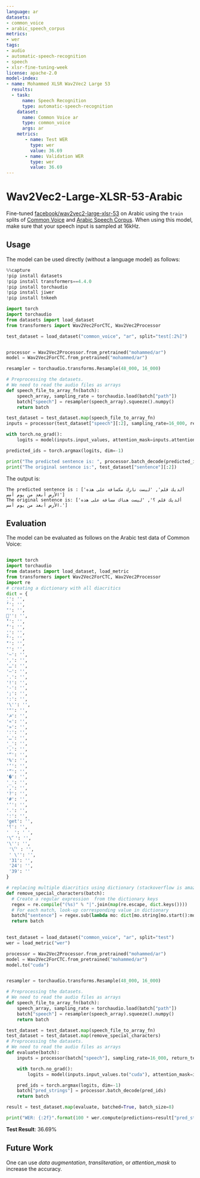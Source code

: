 ```yaml
---
language: ar
datasets:
- common_voice
- arabic_speech_corpus
metrics:
- wer
tags:
- audio
- automatic-speech-recognition
- speech
- xlsr-fine-tuning-week
license: apache-2.0
model-index:
- name: Mohammed XLSR Wav2Vec2 Large 53
  results:
  - task: 
      name: Speech Recognition
      type: automatic-speech-recognition
    dataset:
      name: Common Voice ar
      type: common_voice
      args: ar
    metrics:
       - name: Test WER
         type: wer
         value: 36.69
       - name: Validation WER
         type: wer
         value: 36.69
---
```

# Wav2Vec2-Large-XLSR-53-Arabic

Fine-tuned [facebook/wav2vec2-large-xlsr-53](https://huggingface.co/facebook/wav2vec2-large-xlsr-53)
on Arabic using the `train` splits of [Common Voice](https://huggingface.co/datasets/common_voice)
and [Arabic Speech Corpus](https://huggingface.co/datasets/arabic_speech_corpus).
When using this model, make sure that your speech input is sampled at 16kHz.

## Usage

The model can be used directly (without a language model) as follows:

```python
%%capture
!pip install datasets
!pip install transformers==4.4.0
!pip install torchaudio
!pip install jiwer
!pip install tnkeeh

import torch
import torchaudio
from datasets import load_dataset
from transformers import Wav2Vec2ForCTC, Wav2Vec2Processor

test_dataset = load_dataset("common_voice", "ar", split="test[:2%]")


processor = Wav2Vec2Processor.from_pretrained("mohammed/ar")
model = Wav2Vec2ForCTC.from_pretrained("mohammed/ar")

resampler = torchaudio.transforms.Resample(48_000, 16_000)

# Preprocessing the datasets.
# We need to read the audio files as arrays
def speech_file_to_array_fn(batch):
    speech_array, sampling_rate = torchaudio.load(batch["path"])
    batch["speech"] = resampler(speech_array).squeeze().numpy()
    return batch

test_dataset = test_dataset.map(speech_file_to_array_fn)
inputs = processor(test_dataset["speech"][:2], sampling_rate=16_000, return_tensors="pt", padding=True)

with torch.no_grad():
    logits = model(inputs.input_values, attention_mask=inputs.attention_mask).logits

predicted_ids = torch.argmax(logits, dim=-1)

print("The predicted sentence is: ", processor.batch_decode(predicted_ids))
print("The original sentence is:", test_dataset["sentence"][:2])
```

The output is:

```
The predicted sentence is : ['ألديك قلم', 'ليست نارك مكسافة على هذه الأرض أبعد من يوم أمس']
The original sentence is: ['ألديك قلم ؟', 'ليست هناك مسافة على هذه الأرض أبعد من يوم أمس.']
```

## Evaluation

The model can be evaluated as follows on the Arabic test data of Common Voice:

```python

import torch
import torchaudio
from datasets import load_dataset, load_metric
from transformers import Wav2Vec2ForCTC, Wav2Vec2Processor
import re
# creating a dictionary with all diacritics
dict = {
'ِ': '',
'ُ': '', 
'ٓ': '', 
'ٰ': '', 
'ْ': '', 
'ٌ': '', 
'ٍ': '', 
'ً': '', 
'ّ': '', 
'َ': '',
'~': '',
',': '',
'ـ': '',
'—': '',
'.': '',
'!': '',
'-': '',
';': '',
':': '',
'\'': '',
'"': '',
'☭': '',
'«': '',
'»': '',
'؛': '',
'ـ': '',
'_': '',
'،': '',
'“': '',
'%': '',
'‘': '',
'”': '',
'�': '',
'_': '',
',': '',
'?': '',
'#': '',
'‘': '',
'.': '',
'؛': '',
'get': '',
'؟': '',
'  ': ' ',
'\'ۖ ': '',
'\'': '',
 '\'ۚ' : '',
 ' \'': '',
 '31': '', 
 '24': '',
 '39': ''
} 

# replacing multiple diacritics using dictionary (stackoverflow is amazing)
def remove_special_characters(batch):
  # Create a regular expression  from the dictionary keys
  regex = re.compile("(%s)" % "|".join(map(re.escape, dict.keys())))
  # For each match, look-up corresponding value in dictionary
  batch["sentence"] = regex.sub(lambda mo: dict[mo.string[mo.start():mo.end()]], batch["sentence"])
  return batch 
  

test_dataset = load_dataset("common_voice", "ar", split="test") 
wer = load_metric("wer")

processor = Wav2Vec2Processor.from_pretrained("mohammed/ar") 
model = Wav2Vec2ForCTC.from_pretrained("mohammed/ar")
model.to("cuda")


resampler = torchaudio.transforms.Resample(48_000, 16_000)

# Preprocessing the datasets.
# We need to read the audio files as arrays
def speech_file_to_array_fn(batch):
    speech_array, sampling_rate = torchaudio.load(batch["path"])
    batch["speech"] = resampler(speech_array).squeeze().numpy()
    return batch

test_dataset = test_dataset.map(speech_file_to_array_fn)
test_dataset = test_dataset.map(remove_special_characters)
# Preprocessing the datasets.
# We need to read the audio files as arrays
def evaluate(batch):
    inputs = processor(batch["speech"], sampling_rate=16_000, return_tensors="pt", padding=True)

    with torch.no_grad():
        logits = model(inputs.input_values.to("cuda"), attention_mask=inputs.attention_mask.to("cuda")).logits

    pred_ids = torch.argmax(logits, dim=-1)
    batch["pred_strings"] = processor.batch_decode(pred_ids)
    return batch

result = test_dataset.map(evaluate, batched=True, batch_size=8)

print("WER: {:2f}".format(100 * wer.compute(predictions=result["pred_strings"], references=result["sentence"])))
```

**Test Result**: 36.69%


## Future Work

One can use *data augmentation*, *transliteration*, or *attention_mask* to increase the accuracy.  
